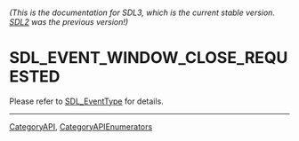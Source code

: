 ###### (This is the documentation for SDL3, which is the current stable version. [SDL2](https://wiki.libsdl.org/SDL2/) was the previous version!)
# SDL_EVENT_WINDOW_CLOSE_REQUESTED

Please refer to [SDL_EventType](SDL_EventType) for details.

----
[CategoryAPI](CategoryAPI), [CategoryAPIEnumerators](CategoryAPIEnumerators)

